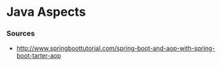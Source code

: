 # Java Aspects

### Sources

 - http://www.springboottutorial.com/spring-boot-and-aop-with-spring-boot-tarter-aop